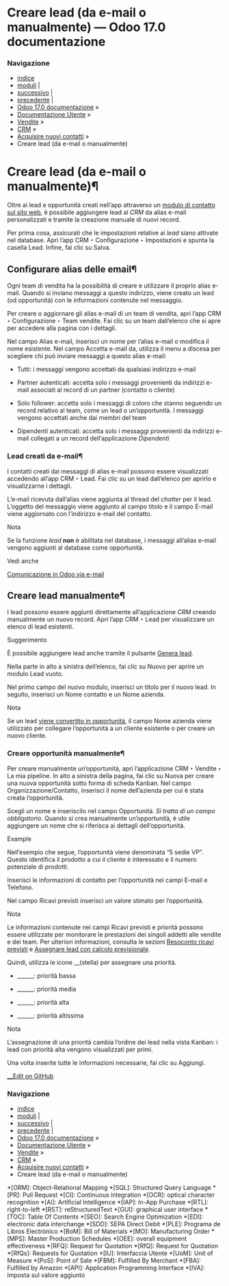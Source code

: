 # Creare lead (da e-mail o manualmente) — Odoo 17.0 documentazione

### Navigazione

  * [indice](../../../../genindex.html "Indice generale")
  * [moduli](../../../../py-modindex.html "Indice del modulo Python") |
  * [successivo](send_quotes.html "Creare e inviare preventivi") |
  * [precedente](opportunities_form.html "Creare opportunità dai moduli di contatto online") |
  * [Odoo 17.0 documentazione](../../../../index-2.html) »
  * [Documentazione Utente](../../../../applications.html) »
  * [Vendite](../../../sales.html) »
  * [CRM](../../crm.html) »
  * [Acquisire nuovi contatti](../acquire_leads.html) »
  * Creare lead (da e-mail o manualmente)



# Creare lead (da e-mail o manualmente)¶

Oltre ai lead e opportunità creati nell’app attraverso un [modulo di contatto sul sito web](opportunities_form.html), è possibile aggiungere lead al _CRM_ da alias e-mail personalizzati e tramite la creazione manuale di nuovi record.

Per prima cosa, assicurati che le impostazioni relative ai _lead_ siano attivate nel database. Apri l’app CRM ‣ Configurazione ‣ Impostazioni e spunta la casella Lead. Infine, fai clic su Salva.

## Configurare alias delle email¶

Ogni team di vendita ha la possibilità di creare e utilizzare il proprio alias e-mail. Quando si inviano messaggi a questo indirizzo, viene creato un lead (od opportunità) con le informazioni contenute nel messaggio.

Per creare o aggiornare gli alias e-mail di un team di vendita, apri l’app CRM ‣ Configurazione ‣ Team vendite. Fai clic su un team dall’elenco che si apre per accedere alla pagina con i dettagli.

Nel campo Alias e-mail, inserisci un nome per l’alias e-mail o modifica il nome esistente. Nel campo Accetta e-mail da, utilizza il menu a discesa per scegliere chi può inviare messaggi a questo alias e-mail:

  * Tutti: i messaggi vengono accettati da qualsiasi indirizzo e-mail

  * Partner autenticati: accetta solo i messaggi provenienti da indirizzi e-mail associati al record di un partner (contatto o cliente)

  * Solo follower: accetta solo i messaggi di coloro che stanno seguendo un record relativo al team, come un lead o un’opportunità. I messaggi vengono accettati anche dai membri del team

  * Dipendenti autenticati: accetta solo i messaggi provenienti da indirizzi e-mail collegati a un record dell’applicazione _Dipendenti_




### Lead creati da e-mail¶

I contatti creati dai messaggi di alias e-mail possono essere visualizzati accedendo all’app CRM ‣ Lead. Fai clic su un lead dall’elenco per aprirlo e visualizzarne i dettagli.

L’e-mail ricevuta dall’alias viene aggiunta al thread del _chatter_ per il lead. L’oggetto del messaggio viene aggiunto al campo titolo e il campo E-mail viene aggiornato con l’indirizzo e-mail del contatto.

Nota

Se la funzione _lead_ **non** è abilitata nel database, i messaggi all’alias e-mail vengono aggiunti al database come opportunità.

Vedi anche

[Comunicazione in Odoo via e-mail](../../../general/email_communication.html)

## Creare lead manualmente¶

I lead possono essere aggiunti direttamente all’applicazione _CRM_ creando manualmente un nuovo record. Apri l’app CRM ‣ Lead per visualizzare un elenco di lead esistenti.

Suggerimento

È possibile aggiungere lead anche tramite il pulsante [Genera lead](lead_mining.html).

Nella parte in alto a sinistra dell’elenco, fai clic su Nuovo per aprire un modulo Lead vuoto.

Nel primo campo del nuovo modulo, inserisci un titolo per il nuovo lead. In seguito, inserisci un Nome contatto e un Nome azienda.

Nota

Se un lead [viene convertito in opportunità](convert.html), il campo Nome azienda viene utilizzato per collegare l’opportunità a un cliente esistente o per creare un nuovo cliente.

### Creare opportunità manualmente¶

Per creare manualmente un’opportunità, apri l’applicazione CRM ‣ Vendite ‣ La mia pipeline. In alto a sinistra della pagina, fai clic su Nuova per creare una nuova opportunità sotto forma di scheda Kanban. Nel campo Organizzazione/Contatto, inserisci il nome dell’azienda per cui è stata creata l’opportunità.

Scegli un nome e inseriscilo nel campo Opportunità. _Si tratta di un campo obbligatorio_. Quando si crea manualmente un’opportunità, è utile aggiungere un nome che si riferisca ai dettagli dell’opportunità.

Example

Nell’esempio che segue, l’opportunità viene denominata “5 sedie VP”. Questo identifica il prodotto a cui il cliente è interessato e il numero potenziale di prodotti.

Inserisci le informazioni di contatto per l’opportunità nei campi E-mail e Telefono.

Nel campo Ricavi previsti inserisci un valore stimato per l’opportunità.

Nota

Le informazioni contenute nei campi Ricavi previsti e priorità possono essere utilizzate per monitorare le prestazioni dei singoli addetti alle vendite e dei team. Per ulteriori informazioni, consulta le sezioni [Resoconto ricavi previsti](../performance/expected_revenue_report.html) e [Assegnare lead con calcolo previsionale](../track_leads/lead_scoring.html).

Quindi, utilizza le icone __(stella) per assegnare una priorità.

  * ______: priorità bassa

  * ______: priorità media

  * ______: priorità alta

  * ______: priorità altissima




Nota

L’assegnazione di una priorità cambia l’ordine dei lead nella vista Kanban: i lead con priorità alta vengono visualizzati per primi.

Una volta inserite tutte le informazioni necessarie, fai clic su Aggiungi.

[ __Edit on GitHub](https://github.com/odoo/documentation/edit/17.0/content/applications/sales/crm/acquire_leads/email_manual.rst)

### Navigazione

  * [indice](../../../../genindex.html "Indice generale")
  * [moduli](../../../../py-modindex.html "Indice del modulo Python") |
  * [successivo](send_quotes.html "Creare e inviare preventivi") |
  * [precedente](opportunities_form.html "Creare opportunità dai moduli di contatto online") |
  * [Odoo 17.0 documentazione](../../../../index-2.html) »
  * [Documentazione Utente](../../../../applications.html) »
  * [Vendite](../../../sales.html) »
  * [CRM](../../crm.html) »
  * [Acquisire nuovi contatti](../acquire_leads.html) »
  * Creare lead (da e-mail o manualmente)


  *[ORM]: Object-Relational Mapping
  *[SQL]: Structured Query Language
  *[PR]: Pull Request
  *[CI]: Continuous integration
  *[OCR]: optical character recognition
  *[AI]: Artificial Intelligence
  *[IAP]: In-App Purchase
  *[RTL]: right-to-left
  *[RST]: reStructuredText
  *[GUI]: graphical user interface
  *[TOC]: Table Of Contents
  *[SEO]: Search Engine Optimization
  *[EDI]: electronic data interchange
  *[SDD]: SEPA Direct Debit
  *[PLE]: Programa de Libros Electrónico
  *[BoM]: Bill of Materials
  *[MO]: Manufacturing Order
  *[MPS]: Master Production Schedules
  *[OEE]: overall equipment effectiveness
  *[RFQ]: Request for Quotation
  *[RfQ]: Request for Quotation
  *[RfQs]: Requests for Quotation
  *[IU]: Interfaccia Utente
  *[UoM]: Unit of Measure
  *[PoS]: Point of Sale
  *[FBM]: Fulfilled By Merchant
  *[FBA]: Fulfilled by Amazon
  *[API]: Application Programming Interface
  *[IVA]: imposta sul valore aggiunto